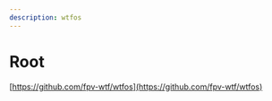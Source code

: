 ```yaml
---
description: wtfos
---
```


# Root

[https://github.com/fpv-wtf/wtfos](https://github.com/fpv-wtf/wtfos)

